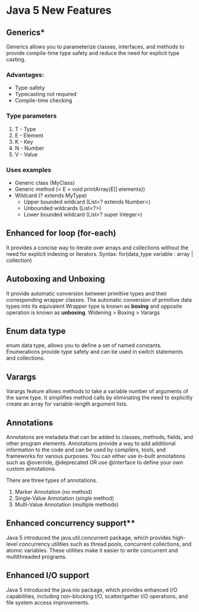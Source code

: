 # Java 5 New Features

## Generics*
Generics allows you to parameterize classes, interfaces, and methods to provide compile-time type safety and reduce the need for explicit type casting.

### Advantages:
 - Type-safety
 - Typecasting not required
 - Compile-time checking

### Type parameters
1.  T - Type
2.  E - Element
3.  K - Key
4.  N - Number
5.  V - Value

### Uses examples
 - Generic class (MyClass<T>)
 - Generic method (< E > void printArray(E[] elements))
 - Wildcard (? extends MyType)
	 - Upper bounded wildcard  (List<? extends Number>)
	 - Unbounded wildcards (List<?>)
	 - Lower bounded wildcard (List<? super Integer>) 
    
## Enhanced for loop (for-each)
It provides a concise way to iterate over arrays and collections without the need for explicit indexing or iterators.
Syntax: for(data_type variable : array | collection)    
    
## Autoboxing and Unboxing
It provide automatic conversion between primitive types and their corresponding wrapper classes. The automatic conversion of primitive data types into its equivalent Wrapper type is known as **boxing** and opposite operation is known as **unboxing**.
    Widening > Boxing > Varargs
    
## Enum data type
enum data type, allows you to define a set of named constants. Enumerations provide type safety and can be used in switch statements and collections.
    
## Varargs
Varargs feature allows methods to take a variable number of arguments of the same type. It simplifies method calls by eliminating the need to explicitly create an array for variable-length argument lists.
    
## Annotations
Annotatons are metadata that can be added to classes, methods, fields, and other program elements. Annotations provide a way to add additional information to the code and can be used by compilers, tools, and frameworks for various purposes. You can either use in-built annotations such as @override, @deprecated OR use @interface to define your own custom annotations.

There are three types of annotations.

1.  Marker Annotation (no method)
2.  Single-Value Annotation (single method)
3.  Multi-Value Annotation (multiple methods)
    
## Enhanced concurrency support**
Java 5 introduced the java.util.concurrent package, which provides high-level concurrency utilities such as thread pools, concurrent collections, and atomic variables. These utilities make it easier to write concurrent and multithreaded programs.
    
## Enhanced I/O support
Java 5 introduced the java.nio package, which provides enhanced I/O capabilities, including non-blocking I/O, scatter/gather I/O operations, and file system access improvements.
<!--stackedit_data:
eyJoaXN0b3J5IjpbOTcyNTU2MDYwLDIwNzMyNDk4ODQsLTEwMj
U4MDk3MjQsNTQxNjU3NjQyLDQzMTMyMDMyNiwtMzMwODUwMTgs
LTEzMDUyMDI1NTksMTAxODI0OTYyMSwyMTI4Mzk2MTMsLTE1OT
I1NTQ0NTMsLTEwOTY3NTcwOTQsMTQ4NjY4OTMwMSwtNTkwODEy
MTU1LC02NjQ0NDY2NjAsLTE2NTYxMzM5OTNdfQ==
-->